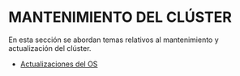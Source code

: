 # MANTENIMIENTO DEL CLÚSTER 

En esta sección se abordan temas relativos al mantenimiento y actualización del clúster. 

- [Actualizaciones del OS](./1.%20OS%20Upgrades.md)
